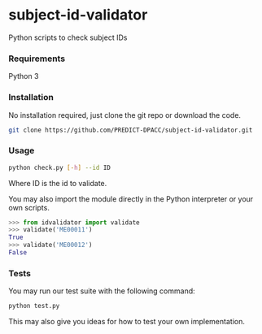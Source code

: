 # subject-id-validator
Python scripts to check subject IDs

### Requirements
Python 3

### Installation

No installation required, just clone the git repo or download the code.

```sh
git clone https://github.com/PREDICT-DPACC/subject-id-validator.git
```

### Usage

```sh
python check.py [-h] --id ID
```

Where ID is the id to validate.

You may also import the module directly in the Python interpreter or your own scripts.

```python
>>> from idvalidator import validate
>>> validate('ME00011')
True
>>> validate('ME00012')
False
```

### Tests

You may run our test suite with the following command:

```sh
python test.py
```

This may also give you ideas for how to test your own implementation.